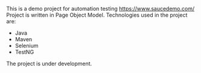 This is a demo project for automation testing https://www.saucedemo.com/
Project is written in Page Object Model.
Technologies used in the project are:
* Java
* Maven
* Selenium
* TestNG

The project is under development.
